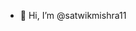 - 👋 Hi, I’m @satwikmishra11

<!---
satwikmishra11/satwikmishra11 is a ✨ special ✨ repository because its `README.md` (this file) appears on your GitHub profile.
You can click the Preview link to take a look at your changes.
--->
